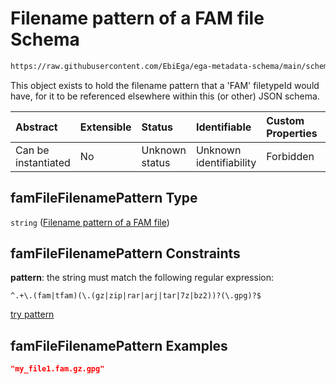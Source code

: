 # Filename pattern of a FAM file Schema

```txt
https://raw.githubusercontent.com/EbiEga/ega-metadata-schema/main/schemas/EGA.common-definitions.json#/$defs/famFileFilenamePattern
```

This object exists to hold the filename pattern that a 'FAM' filetypeId would have, for it to be referenced elsewhere within this (or other) JSON schema.

| Abstract            | Extensible | Status         | Identifiable            | Custom Properties | Additional Properties | Access Restrictions | Defined In                                                                                           |
| :------------------ | :--------- | :------------- | :---------------------- | :---------------- | :-------------------- | :------------------ | :--------------------------------------------------------------------------------------------------- |
| Can be instantiated | No         | Unknown status | Unknown identifiability | Forbidden         | Allowed               | none                | [EGA.common-definitions.json\*](../../../schemas/EGA.common-definitions.json "open original schema") |

## famFileFilenamePattern Type

`string` ([Filename pattern of a FAM file](ega-4-defs-filename-pattern-of-a-fam-file.md))

## famFileFilenamePattern Constraints

**pattern**: the string must match the following regular expression:&#x20;

```regexp
^.+\.(fam|tfam)(\.(gz|zip|rar|arj|tar|7z|bz2))?(\.gpg)?$
```

[try pattern](https://regexr.com/?expression=%5E.%2B%5C.\(fam%7Ctfam\)\(%5C.\(gz%7Czip%7Crar%7Carj%7Ctar%7C7z%7Cbz2\)\)%3F\(%5C.gpg\)%3F%24 "try regular expression with regexr.com")

## famFileFilenamePattern Examples

```json
"my_file1.fam.gz.gpg"
```
